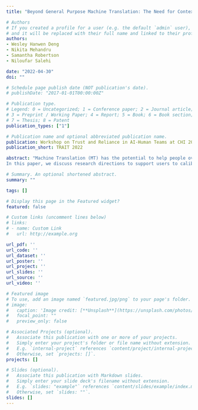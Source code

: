 ```yaml
---
title: "Beyond General Purpose Machine Translation: The Need for Context-specific Empirical Research to Design for Appropriate User Trust"

# Authors
# If you created a profile for a user (e.g. the default `admin` user), write the username (folder name) here 
# and it will be replaced with their full name and linked to their profile.
authors:
- Wesley Hanwen Deng
- Nikita Mehandru
- Samantha Robertson
- Niloufar Salehi

date: "2022-04-30"
doi: ""

# Schedule page publish date (NOT publication's date).
# publishDate: "2017-01-01T00:00:00Z"

# Publication type.
# Legend: 0 = Uncategorized; 1 = Conference paper; 2 = Journal article;
# 3 = Preprint / Working Paper; 4 = Report; 5 = Book; 6 = Book section;
# 7 = Thesis; 8 = Patent
publication_types: ["1"]

# Publication name and optional abbreviated publication name.
publication: Workshop on Trust and Reliance in AI-Human Teams at CHI 2022
publication_short: TRAIT 2022

abstract: "Machine Translation (MT) has the potential to help people overcome language barriers and is widely used in high-stakes scenarios, such as in hospitals. However, in order to use MT reliably and safely, users need to understand when to trust MT outputs and how to assess the quality of often imperfect translation results. %More research is needed to study and design for building and calibrating trust in MT systems. 
In this paper, we discuss research directions to support users to calibrate trust in MT systems. We share findings from an empirical study in which we conducted semi-structured interviews with 20 clinicians to understand how they communicate with patients across language barriers, and if and how they use MT systems. Based on our findings, we advocate for empirical research on how MT systems are used in practice as an important first step to address the challenges in building appropriate trust between users and MT tools."

# Summary. An optional shortened abstract.
summary: ""

tags: []

# Display this page in the Featured widget?
featured: false

# Custom links (uncomment lines below)
# links:
# - name: Custom Link
#   url: http://example.org

url_pdf: ''
url_code: ''
url_dataset: ''
url_poster: ''
url_project: ''
url_slides: ''
url_source: ''
url_video: ''

# Featured image
# To use, add an image named `featured.jpg/png` to your page's folder. 
# image:
#   caption: 'Image credit: [**Unsplash**](https://unsplash.com/photos/pLCdAaMFLTE)'
#   focal_point: ""
#   preview_only: false

# Associated Projects (optional).
#   Associate this publication with one or more of your projects.
#   Simply enter your project's folder or file name without extension.
#   E.g. `internal-project` references `content/project/internal-project/index.md`.
#   Otherwise, set `projects: []`.
projects: []

# Slides (optional).
#   Associate this publication with Markdown slides.
#   Simply enter your slide deck's filename without extension.
#   E.g. `slides: "example"` references `content/slides/example/index.md`.
#   Otherwise, set `slides: ""`.
slides: []
---
```

